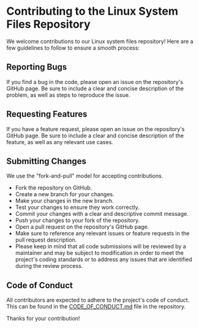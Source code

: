 # Contributing to the Linux System Files Repository

We welcome contributions to our Linux system files repository! Here are a few guidelines to follow to ensure a smooth process:

## Reporting Bugs

If you find a bug in the code, please open an issue on the repository's GitHub page. Be sure to include a clear and concise description of the problem, as well as steps to reproduce the issue.

## Requesting Features

If you have a feature request, please open an issue on the repository's GitHub page. Be sure to include a clear and concise description of the feature, as well as any relevant use cases.

## Submitting Changes

We use the "fork-and-pull" model for accepting contributions.

+ Fork the repository on GitHub.
+ Create a new branch for your changes.
+ Make your changes in the new branch.
+ Test your changes to ensure they work correctly.
+ Commit your changes with a clear and descriptive commit message.
+ Push your changes to your fork of the repository.
+ Open a pull request on the repository's GitHub page.
+ Make sure to reference any relevant issues or feature requests in the pull request description.
+ Please keep in mind that all code submissions will be reviewed by a maintainer and may be subject to modification in order to meet the project's coding standards or to address any issues that are identified during the review process.


## Code of Conduct

All contributors are expected to adhere to the project's code of conduct. This can be found in the [CODE_OF_CONDUCT.md](https://github.com/rcallaby/linux-system-files/blob/main/CODE_OF_CONDUCT.md) file in the repository.

Thanks for your contribution!


